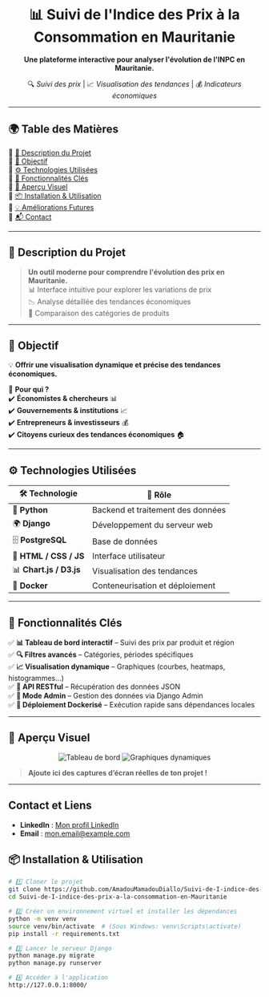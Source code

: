 <p align="center">
  
</p>

<h1 align="center">📊 Suivi de l'Indice des Prix à la Consommation en Mauritanie</h1>

<p align="center">
  <b>Une plateforme interactive pour analyser l'évolution de l'INPC en Mauritanie.</b>  
</p>

<p align="center">
  🔍 <i>Suivi des prix</i> | 📈 <i>Visualisation des tendances</i> | 💰 <i>Indicateurs économiques</i>  
</p>

---

## 🌍 Table des Matières  
🔹 [📖 Description du Projet](#-description-du-projet)  
🔹 [🎯 Objectif](#-objectif)  
🔹 [⚙️ Technologies Utilisées](#%EF%B8%8F-technologies-utilisées)  
🔹 [🚀 Fonctionnalités Clés](#-fonctionnalités-clés)  
🔹 [📸 Aperçu Visuel](#-aperçu-visuel)  
🔹 [📦 Installation & Utilisation](#-installation--utilisation)  
🔹 [💡 Améliorations Futures](#-améliorations-futures)  
🔹 [📬 Contact](#-contact)  

---

## 📖 Description du Projet  
> **Un outil moderne pour comprendre l'évolution des prix en Mauritanie.**  
📊 Interface intuitive pour explorer les variations de prix  
📉 Analyse détaillée des tendances économiques  
🛒 Comparaison des catégories de produits  

---

## 🎯 Objectif  
💡 **Offrir une visualisation dynamique et précise des tendances économiques.**  

🎯 **Pour qui ?**  
✔️ **Économistes & chercheurs** 📊  
✔️ **Gouvernements & institutions** 📈  
✔️ **Entrepreneurs & investisseurs** 💰  
✔️ **Citoyens curieux des tendances économiques** 🏠  

---

## ⚙️ Technologies Utilisées  

| 🛠️ Technologie | 🚀 Rôle |
|------------|------|
| 🐍 **Python** | Backend et traitement des données |
| 🌍 **Django** | Développement du serveur web |
| 🗄️ **PostgreSQL** | Base de données |
| 🎨 **HTML / CSS / JS** | Interface utilisateur |
| 📊 **Chart.js / D3.js** | Visualisation des tendances |
| 🐳 **Docker** | Conteneurisation et déploiement |

---

## 🚀 Fonctionnalités Clés  
✅ **📊 Tableau de bord interactif** – Suivi des prix par produit et région  
✅ **🔍 Filtres avancés** – Catégories, périodes spécifiques  
✅ **📈 Visualisation dynamique** – Graphiques (courbes, heatmaps, histogrammes...)  
✅ **📡 API RESTful** – Récupération des données JSON  
✅ **🔐 Mode Admin** – Gestion des données via Django Admin  
✅ **🐳 Déploiement Dockerisé** – Exécution rapide sans dépendances locales  

---

## 📸 Aperçu Visuel  

<p align="center">
  <img src="https://via.placeholder.com/600x300?text=Tableau+de+Bord+IPC" alt="Tableau de bord">
  <img src="https://via.placeholder.com/600x300?text=Graphiques+dynamiques" alt="Graphiques dynamiques">
</p>

> **Ajoute ici des captures d’écran réelles de ton projet !**  

---
## Contact et Liens
- **LinkedIn** : [Mon profil LinkedIn](https://www.linkedin.com/in/amadou-mamadou-diallo)
- **Email** : [mon.email@example.com](mailto:mon.email@example.com)


## 📦 Installation & Utilisation  

```bash
# 1️⃣ Cloner le projet
git clone https://github.com/AmadouMamadouDiallo/Suivi-de-I-indice-des-prix-a-la-consommation-en-Mauritanie.git
cd Suivi-de-I-indice-des-prix-a-la-consommation-en-Mauritanie

# 2️⃣ Créer un environnement virtuel et installer les dépendances
python -m venv venv
source venv/bin/activate  # (Sous Windows: venv\Scripts\activate)
pip install -r requirements.txt

# 3️⃣ Lancer le serveur Django
python manage.py migrate
python manage.py runserver

# 4️⃣ Accéder à l'application
http://127.0.0.1:8000/
